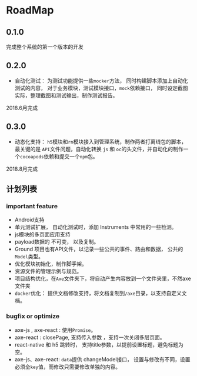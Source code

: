 
# RoadMap

## 0.1.0

完成整个系统的第一个版本的开发

## 0.2.0

* 自动化测试： 为测试功能提供一些`mocker`方法， 同时构建脚本添加上自动化测试的内容， 对于业务模块，测试模块接口，`mock`依赖接口， 同时设定截图实际，整理截图和测试输出，制作测试报告。

2018.6月完成

## 0.3.0

* 动态化支持： `h5`模块和`rn`模块接入到管理系统，制作两者打离线包的脚本，最关键的是 `API`文件问题，自动化转换 `js`  和 `oc`的头文件，并自动化的制作一个`cocoapods`依赖和提交一个`npm`包。

2018.8月完成


## 计划列表

### important feature

*  Android支持
*  单元测试扩展， 自动化测试时，添加 Instruments 中常用的一些检测。
* js模块的多页面应用支持
* payload数据的 不可变， 以及复制。
* Ground 项目也有API文件，以记录一些公共的事件、路由和数据， 公共的`Model`类型。
* 优化模块初始化，制作脚手架。
*  资源文件的管理示例与规范。
*  项目结构优化，在`Axe`文件夹下，将自动产生内容放到一个文件夹里，不然axe文件夹
*  `docker`优化： 提供文档修改支持，将文档复制到`/axe`目录，以支持自定义文档。

### bugfix or optimize

* axe-js , axe-react : 使用`Promise`。
* axe-react : closePage, 支持传入参数 ，支持一次关闭多层页面。
* react-native 和 h5 跳转时， 支持title参数，以提前设置标题，避免标题为空。
* axe-js、axe-react:  `data`提供 changeModel接口， 设置与修改有不同，设置必须全`key`值，而修改只需要修改单独的内容。

